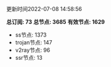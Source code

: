 更新时间2022-07-08 14:58:56

**总订阅: 73**
**总节点: 3685**
**有效节点: 1629**
- ss节点: 1373
- trojan节点: 147
- v2ray节点: 96
- ssr节点: 13
